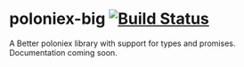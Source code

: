 # poloniex-big [![Build Status](https://travis-ci.com/bonniejools/poloniex-big.svg?token=VAYBPkwVgL1ZLFqJKe6n&branch=master)](https://travis-ci.com/bonniejools/poloniex-big)

A Better poloniex library with support for types and promises. Documentation coming soon.
